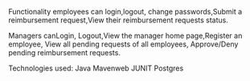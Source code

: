 Functionality employees can login,logout, change passwords,Submit a reimbursement request,View their reimbursement requests status.


Managers canLogin, Logout,View the manager home page,Register an employee,  View all pending requests of all employees, Approve/Deny pending 
reimbursement requests.


Technologies used: Java Mavenweb JUNIT Postgres
